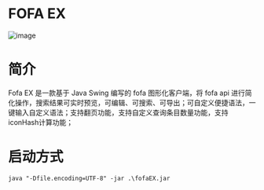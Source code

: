 # FOFA EX

![image](https://github.com/10cks/fofaEX/assets/47177550/a0ff2910-e3eb-4b2c-abdc-7c9d967a3407)


# 简介

Fofa EX 是一款基于 Java Swing 编写的 fofa 图形化客户端，将 fofa api 进行简化操作，搜索结果可实时预览，可编辑、可搜索、可导出；可自定义便捷语法，一键输入自定义语法；支持翻页功能，支持自定义查询条目数量功能，支持iconHash计算功能；



# 启动方式

`java "-Dfile.encoding=UTF-8" -jar .\fofaEX.jar`
